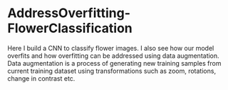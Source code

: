 # AddressOverfitting-FlowerClassification

Here I build a CNN to classify flower images. I also see how our model overfits and how overfitting can be addressed using data augmentation. Data augmentation is a process of generating new training samples from current training dataset using transformations such as zoom, rotations, change in contrast etc.
